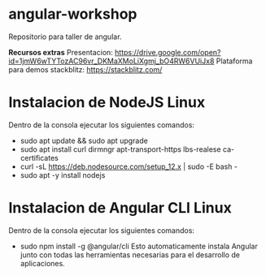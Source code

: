 # angular-workshop
Repositorio para taller de angular. 

**Recursos extras**
Presentacion: https://drive.google.com/open?id=1jmW6wTYTozAC96vr_DKMaXMoLiXgmj_bO4RW6VUiJx8
Plataforma para demos stackblitz: https://stackblitz.com/

# Instalacion de NodeJS Linux

Dentro de la consola ejecutar los siguientes comandos:

* sudo apt update && sudo apt upgrade
* sudo apt install curl dirmngr apt-transport-https lbs-realese ca-certificates
* curl -sL https://deb.nodesource.com/setup_12.x | sudo -E bash -
* sudo apt -y install nodejs

# Instalacion de Angular CLI Linux

Dentro de la consola ejecutar los siguientes comandos:

* sudo npm install -g @angular/cli
Esto automaticamente instala Angular junto con todas las herramientas necesarias para el desarrollo de aplicaciones.






